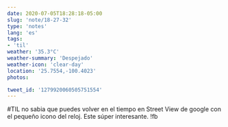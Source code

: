 ```yaml
---
date: 2020-07-05T18:28:18-05:00
slug: 'note/18-27-32'
type: 'notes'
lang: 'es'
tags:
- 'til'
weather: '35.3°C'
weather-summary: 'Despejado'
weather-icon: 'clear-day'
location: '25.7554,-100.4023'
photos:

tweet_id: '1279920060505751554'
---
```

#TIL no sabia que puedes volver en el tiempo en Street View de google con el pequeño icono del reloj. Este súper interesante.  !fb